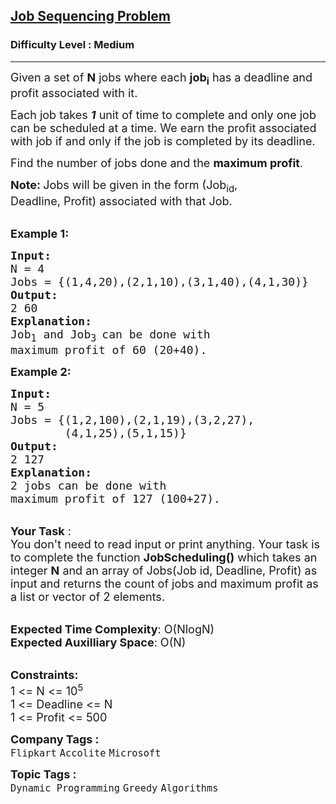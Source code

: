 <h2><a href="https://practice.geeksforgeeks.org/problems/job-sequencing-problem-1587115620/1">Job Sequencing Problem</a></h2><h3>Difficulty Level : Medium</h3><hr><div class="problems_problem_content__Xm_eO"><p><span style="font-size: 18px;">Given a set of <strong>N</strong> jobs where each <strong>job<sub>i</sub></strong>&nbsp;has a deadline and profit associated with it. </span></p>
<p><span style="font-size: 18px;">Each job takes <strong><em>1</em></strong> unit of time to complete and only one job can be scheduled at a time. We earn the profit associated with job if and only if the job is completed by its deadline. </span></p>
<p><span style="font-size: 18px;">Find the number of jobs done and the&nbsp;<strong>maximum profit</strong>.</span></p>
<p><strong><span style="font-size: 18px;">Note: </span></strong><span style="font-size: 18px;">J</span><span style="font-size: 18px;">obs will be given in the form (Job<sub>id</sub>, Deadline,&nbsp;Profit) associated with that Job.</span></p>
<p><br><strong><span style="font-size: 18px;">Example 1:</span></strong></p>
<pre><strong><span style="font-size: 18px;">Input:
</span></strong><span style="font-size: 18px;">N = 4
Jobs = {(1,4,20),(2,1,10),(3,1,40),(4,1,30)}
<strong>Output:
</strong>2 60<strong>
Explanation:
</strong>Job<sub>1</sub>&nbsp;and Job<sub>3 </sub>can be done with
maximum profit of 60 (20+40).</span>
</pre>
<p><strong><span style="font-size: 18px;">Example 2:</span></strong></p>
<pre><strong><span style="font-size: 18px;">Input:
</span></strong><span style="font-size: 18px;">N = 5
Jobs = {(1,2,100),(2,1,19),(3,2,27),
&nbsp;       (4,1,25),(5,1,15)}
<strong>Output:
</strong>2 127<strong>
Explanation:
</strong>2 jobs can be done with
maximum profit of 127 (100+27).</span></pre>
<p><br><span style="font-size: 18px;"><strong>Your Task</strong> :<br>You don't need to read input or print anything. Your task is to complete the function <strong>JobScheduling()</strong> which takes an integer <strong>N</strong> and an array of Jobs(Job id, Deadline,&nbsp;Profit) as input and returns the count of jobs and maximum profit as a list or vector of 2 elements.</span></p>
<p><br><span style="font-size: 18px;"><strong>Expected Time Complexity</strong>: O(NlogN)<br><strong>Expected Auxilliary Space</strong>: O(N)</span></p>
<p><br><span style="font-size: 18px;"><strong>Constraints:</strong><br>1 &lt;= N &lt;= 10<sup>5</sup><br>1 &lt;= Deadline &lt;= N<br>1 &lt;= Profit &lt;= 500</span></p></div><p><span style=font-size:18px><strong>Company Tags : </strong><br><code>Flipkart</code>&nbsp;<code>Accolite</code>&nbsp;<code>Microsoft</code>&nbsp;<br><p><span style=font-size:18px><strong>Topic Tags : </strong><br><code>Dynamic Programming</code>&nbsp;<code>Greedy</code>&nbsp;<code>Algorithms</code>&nbsp;